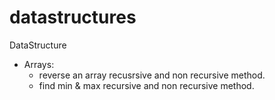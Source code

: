 # datastructures
DataStructure

* Arrays:  
  * reverse an array recusrsive and non recursive method.  
  * find min & max recursive and non recursive method.  
